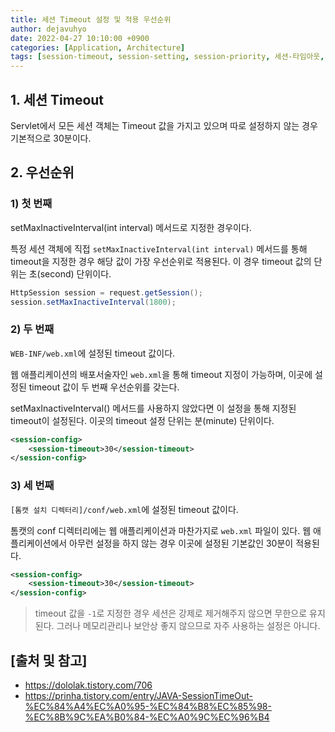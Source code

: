 ```yaml
---
title: 세션 Timeout 설정 및 적용 우선순위
author: dejavuhyo
date: 2022-04-27 10:10:00 +0900
categories: [Application, Architecture]
tags: [session-timeout, session-setting, session-priority, 세션-타임아웃, 세션-설정, 세션-우선순위]
---
```


## 1. 세션 Timeout
Servlet에서 모든 세션 객체는 Timeout 값을 가지고 있으며 따로 설정하지 않는 경우 기본적으로 30분이다.

## 2. 우선순위

### 1) 첫 번째
setMaxInactiveInterval(int interval) 메서드로 지정한 경우이다.

특정 세션 객체에 직접 `setMaxInactiveInterval(int interval)` 메서드를 통해 timeout을 지정한 경우 해당 값이 가장 우선순위로 적용된다. 이 경우 timeout 값의 단위는 초(second) 단위이다.

```java
HttpSession session = request.getSession();
session.setMaxInactiveInterval(1800);
```

### 2) 두 번째
`WEB-INF/web.xml`에 설정된 timeout 값이다.

웹 애플리케이션의 배포서술자인 `web.xml`을 통해 timeout 지정이 가능하며, 이곳에 설정된 timeout 값이 두 번째 우선순위를 갖는다.

setMaxInactiveInterval() 메서드를 사용하지 않았다면 이 설정을 통해 지정된 timeout이 설정된다. 이곳의 timeout 설정 단위는 분(minute) 단위이다.

```xml
<session-config>
    <session-timeout>30</session-timeout>
</session-config>
```

### 3) 세 번째
`[톰캣 설치 디렉터리]/conf/web.xml`에 설정된 timeout 값이다.

톰캣의 conf 디렉터리에는 웹 애플리케이션과 마찬가지로 `web.xml` 파일이 있다. 웹 애플리케이션에서 아무런 설정을 하지 않는 경우 이곳에 설정된 기본값인 30분이 적용된다.

```xml
<session-config>
    <session-timeout>30</session-timeout>
</session-config>
```

> timeout 값을 `-1`로 지정한 경우 세션은 강제로 제거해주지 않으면 무한으로 유지된다. 그러나 메모리관리나 보안상 좋지 않으므로 자주 사용하는 설정은 아니다.

## [출처 및 참고]
* <https://dololak.tistory.com/706>
* <https://prinha.tistory.com/entry/JAVA-SessionTimeOut-%EC%84%A4%EC%A0%95-%EC%84%B8%EC%85%98-%EC%8B%9C%EA%B0%84-%EC%A0%9C%EC%96%B4>
